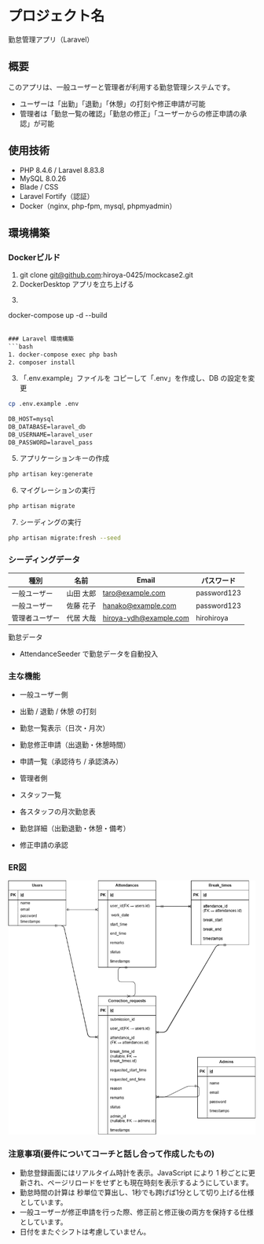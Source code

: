# プロジェクト名
勤怠管理アプリ（Laravel）

## 概要
このアプリは、一般ユーザーと管理者が利用する勤怠管理システムです。
- ユーザーは「出勤」「退勤」「休憩」の打刻や修正申請が可能
- 管理者は「勤怠一覧の確認」「勤怠の修正」「ユーザーからの修正申請の承認」が可能

## 使用技術
- PHP 8.4.6 / Laravel 8.83.8
- MySQL 8.0.26
- Blade / CSS
- Laravel Fortify（認証）
- Docker（nginx, php-fpm, mysql, phpmyadmin）

## 環境構築

### Dockerビルド
1. git clone git@github.com:hiroya-0425/mockcase2.git
2. DockerDesktop アプリを立ち上げる
3. ```bash
docker-compose up -d --build
```

### Laravel 環境構築
```bash
1. docker-compose exec php bash
2. composer install
```
3. 「.env.example」ファイルを コピーして「.env」を作成し、DB の設定を変更
```bash
cp .env.example .env
```
```env
DB_HOST=mysql
DB_DATABASE=laravel_db
DB_USERNAME=laravel_user
DB_PASSWORD=laravel_pass
```
5. アプリケーションキーの作成
```bash
php artisan key:generate
```
6. マイグレーションの実行
```bash
php artisan migrate
```
7. シーディングの実行
```bash
php artisan migrate:fresh --seed
```
### シーディングデータ
| 種別       | 名前     | Email                   | パスワード    |
|------------|----------|-------------------------|---------------|
| 一般ユーザー | 山田 太郎 | taro@example.com        | password123   |
| 一般ユーザー | 佐藤 花子 | hanako@example.com      | password123   |
| 管理者ユーザー | 代居 大哉 | hiroya-ydh@example.com | hirohiroya    |

勤怠データ
- AttendanceSeeder で勤怠データを自動投入

### 主な機能
- 一般ユーザー側
 - 出勤 / 退勤 / 休憩 の打刻
 - 勤怠一覧表示（日次・月次）
 - 勤怠修正申請（出退勤・休憩時間）
 - 申請一覧（承認待ち / 承認済み）

- 管理者側
 - スタッフ一覧
 - 各スタッフの月次勤怠表
 - 勤怠詳細（出勤退勤・休憩・備考）
 - 修正申請の承認

### ER図

![ER図](./src/docs/ERD.png)
### 注意事項(要件についてコーチと話し合って作成したもの)
- 勤怠登録画面にはリアルタイム時計を表示。JavaScript により 1 秒ごとに更新され、ページリロードをせずとも現在時刻を表示するようにしています。
- 勤怠時間の計算は 秒単位で算出し、1秒でも跨げば1分として切り上げる仕様としています。
- 一般ユーザーが修正申請を行った際、修正前と修正後の両方を保持する仕様としています。
- 日付をまたぐシフトは考慮していません。